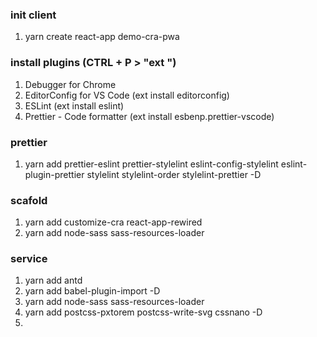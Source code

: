 ### init client

1. yarn create react-app demo-cra-pwa

### install plugins (CTRL + P > "ext ")

1. Debugger for Chrome
2. EditorConfig for VS Code (ext install editorconfig)
3. ESLint (ext install eslint)
4. Prettier - Code formatter (ext install esbenp.prettier-vscode)

### prettier

1. yarn add prettier-eslint prettier-stylelint eslint-config-stylelint eslint-plugin-prettier stylelint stylelint-order stylelint-prettier -D

### scafold

1. yarn add customize-cra react-app-rewired
2. yarn add node-sass sass-resources-loader

### service

1. yarn add antd
2. yarn add babel-plugin-import -D
3. yarn add node-sass sass-resources-loader
4. yarn add postcss-pxtorem postcss-write-svg cssnano -D
5.
